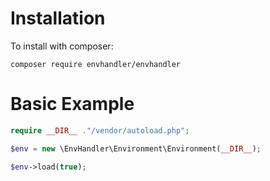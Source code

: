 # Installation
To install with composer:
```
composer require envhandler/envhandler
```

# Basic Example

```php
require __DIR__ ."/vendor/autoload.php";

$env = new \EnvHandler\Environment\Environment(__DIR__);

$env->load(true);

```